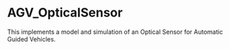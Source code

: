 # AGV_OpticalSensor
This implements a model and simulation of an Optical Sensor for Automatic Guided Vehicles.

